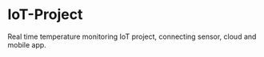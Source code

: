 # IoT-Project
Real time temperature monitoring IoT project, connecting sensor, cloud and mobile app.
